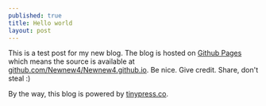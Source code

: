 ```yaml
---
published: true
title: Hello world
layout: post
---
```

This is a test post for my new blog. The blog is hosted on [Github Pages](http://pages.github.com/) which means the source is available at [github.com/Newnew4/Newnew4.github.io](http://github.com/Newnew4/Newnew4.github.io). Be nice. Give credit. Share, don't steal :)

By the way, this blog is powered by [tinypress.co](https://tinypress.co).